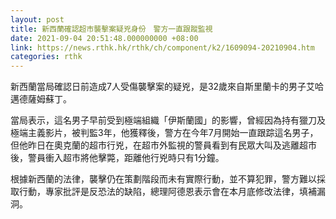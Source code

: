 ```yaml
---
layout: post
title: 新西蘭確認超市襲擊案疑兇身份　警方一直跟蹤監視
date: 2021-09-04 20:51:48.000000000 +08:00
link: https://news.rthk.hk/rthk/ch/component/k2/1609094-20210904.htm
categories: rthk
---
```


新西蘭當局確認日前造成7人受傷襲擊案的疑兇，是32歲來自斯里蘭卡的男子艾哈邁德薩姆蘇丁。

當局表示，這名男子早前受到極端組織「伊斯蘭國」的影響，曾經因為持有獵刀及極端主義影片，被判監3年，他獲釋後，警方在今年7月開始一直跟踪這名男子，但他昨日在奧克蘭的超市行兇，在超市外監視的警員看到有民眾大叫及逃離超市後，警員衝入超市將他擊斃，距離他行兇時只有1分鐘。

根據新西蘭的法律，襲擊仍在策劃階段而未有實際行動，並不算犯罪，警方難以採取行動，專家批評是反恐法的缺陷，總理阿德恩表示會在本月底修改法律，填補漏洞。
